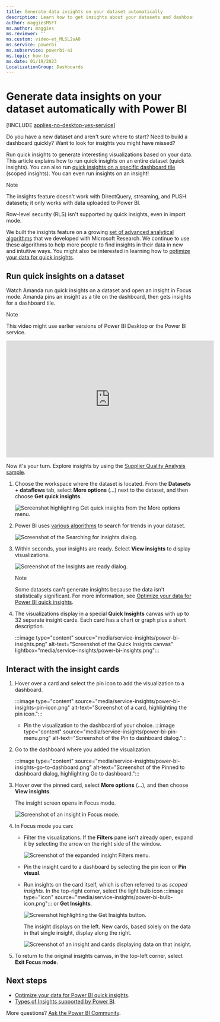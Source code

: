 ```yaml
---
title: Generate data insights on your dataset automatically
description: Learn how to get insights about your datasets and dashboard tiles.
author: maggiesMSFT
ms.author: maggies
ms.reviewer: ''
ms.custom: video-et_MLSL2sA8
ms.service: powerbi
ms.subservice: powerbi-ai
ms.topic: how-to
ms.date: 01/19/2023
LocalizationGroup: Dashboards
---
```

# Generate data insights on your dataset automatically with Power BI

[!INCLUDE [applies-no-desktop-yes-service](../includes/applies-no-desktop-yes-service.md)]

Do you have a new dataset and aren't sure where to start? Need to build a dashboard quickly? Want to look for insights you might have missed?

Run quick insights to generate interesting visualizations based on your data. This article explains how to run quick insights on an entire dataset (quick insights). You can also run [quick insights on a specific dashboard tile](../consumer/end-user-insights.md) (scoped insights). You can even run insights on an insight!

> [!NOTE]
> The insights feature doesn't work with DirectQuery, streaming, and PUSH datasets; it only works with data uploaded to Power BI.
>
> Row-level security (RLS) isn't supported by quick insights, even in import mode.
>

We built the insights feature on a growing [set of advanced analytical algorithms](../consumer/end-user-insight-types.md) that we developed with Microsoft Research. We continue to use these algorithms to help more people to find insights in their data in new and intuitive ways. You might also be interested in learning how to [optimize your data for quick insights](service-insights-optimize.md).

## Run quick insights on a dataset

Watch Amanda run quick insights on a dataset and open an insight in Focus mode. Amanda pins an insight as a tile on the dashboard, then gets insights for a dashboard tile.

> [!NOTE]
> This video might use earlier versions of Power BI Desktop or the Power BI service.

<iframe width="560" height="315" src="https://www.youtube.com/embed/et_MLSL2sA8" frameborder="0" allowfullscreen></iframe>

Now it's your turn. Explore insights by using the [Supplier Quality Analysis sample](sample-supplier-quality.md).

1. Choose the workspace where the dataset is located. From the **Datasets + dataflows** tab, select **More options** (...) next to the dataset, and then choose **Get quick insights**.

    ![Screenshot highlighting Get quick insights from the More options menu.](media/service-insights/power-bi-tab.png)
2. Power BI uses [various algorithms](../consumer/end-user-insight-types.md) to search for trends in your dataset.

    ![Screenshot of the Searching for insights dialog.](media/service-insights/pbi_autoinsightssearching.png)
3. Within seconds, your insights are ready. Select **View insights** to display visualizations.

    ![Screenshot of the Insights are ready dialog.](media/service-insights/pbi_autoinsightsuccess.png)

    > [!NOTE]
    > Some datasets can't generate insights because the data isn't statistically significant. For more information, see [Optimize your data for Power BI quick insights](service-insights-optimize.md).
    >

4. The visualizations display in a special **Quick Insights** canvas with up to 32 separate insight cards. Each card has a chart or graph plus a short description.

    :::image type="content" source="media/service-insights/power-bi-insights.png" alt-text="Screenshot of the Quick Insights canvas" lightbox="media/service-insights/power-bi-insights.png":::

## Interact with the insight cards

1. Hover over a card and select the pin icon to add the visualization to a dashboard.

    :::image type="content" source="media/service-insights/power-bi-insights-pin-icon.png" alt-text="Screenshot of a card, highlighting the pin icon.":::
    * Pin the visualization to the dashboard of your choice.
    :::image type="content" source="media/service-insights/power-bi-pin-menu.png" alt-text="Screenshot of the Pin to dashboard dialog.":::

2. Go to the dashboard where you added the visualization.

    :::image type="content" source="media/service-insights/power-bi-insights-go-to-dashboard.png" alt-text="Screenshot of the Pinned to dashboard dialog, highlighting Go to dashboard.":::

3. Hover over the pinned card, select **More options** (...), and then choose **View insights**.

    The insight screen opens in Focus mode.

    ![Screenshot of an insight in Focus mode.](media/service-insights/power-bi-insight-focus.png)
4. In Focus mode you can:

   * Filter the visualizations. If the **Filters** pane isn't already open, expand it by selecting the arrow on the right side of the window.

       ![Screenshot of the expanded insight Filters menu.](media/service-insights/power-bi-insights-filter-new.png)
   * Pin the insight card to a dashboard by selecting the pin icon or **Pin visual**.
   * Run insights on the card itself, which is often referred to as *scoped insights*. In the top-right corner, select the light bulb icon :::image type="icon" source="media/service-insights/power-bi-bulb-icon.png"::: or **Get Insights**.

       ![Screenshot highlighting the Get Insights button.](media/service-insights/pbi-autoinsights-tile.png)

     The insight displays on the left. New cards, based solely on the data in that single insight, display along the right.

       ![Screenshot of an insight and cards displaying data on that insight.](media/service-insights/power-bi-insights-on-insights-new.png)
5. To return to the original insights canvas, in the top-left corner, select **Exit Focus mode**.

## Next steps

- [Optimize your data for Power BI quick insights](service-insights-optimize.md).
- [Types of Insights supported by Power BI](../consumer/end-user-insight-types.md).

More questions? [Ask the Power BI Community](https://community.powerbi.com/).
